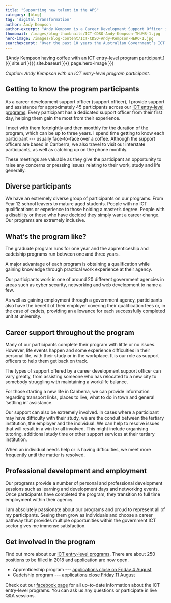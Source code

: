 ```yaml
---
title: "Supporting new talent in the APS"
category: [blog]
tag: 'digital transformation'
author: Andy Kempson
author-excerpt: "Andy Kempson is a Career Development Support Officer in the APS Capability team."
thumbnail: /images/blog-thumbnails/ICT-CDSO-Andy-Kempson-THUMB-1.jpg
hero-image: /images/blog-content/ICT-CDSO-Andy-Kempson-HERO-1.jpg
searchexcerpt: "Over the past 10 years the Australian Government’s ICT entry-level program has kicked off the ICT careers of over 1000 people --- helping to build the digital capability of the APS. And the best news? More than 80% of those people have successfully completed their program with the support of career development support officers like Andy Kempson. Here Andy talks about his role."
---
```


![Andy Kempson having coffee with an ICT entry-level program participant.]({{ site.url }}{{ site.baseurl }}{{ page.hero-image }})

*Caption: Andy Kempson with an ICT entry-level program participant.*

## Getting to know the program participants

As a career development support officer (support officer), I provide support and assistance for approximately 45 participants across our [ICT entry-level programs](https://www.dta.gov.au/what-we-do/policies-and-programs/ict-entry/). Every participant has a dedicated support officer from their first day, helping them gain the most from their experience.

I meet with them fortnightly and then monthly for the duration of the program, which can be up to three years. I spend time getting to know each participant --- usually face-to-face over a coffee. Although the support officers are based in Canberra, we also travel to visit our interstate participants, as well as catching up on the phone monthly.

These meetings are valuable as they give the participant an opportunity to raise any concerns or pressing issues relating to their work, study and life generally.

## Diverse participants

We have an extremely diverse group of participants on our programs. From Year 12 school leavers to mature aged students. People with no ICT qualifications or experience to those holding a master’s degree. People with a disability or those who have decided they simply want a career change. Our programs are extremely inclusive.

## What’s the program like?

The graduate program runs for one year and the apprenticeship and cadetship programs run between one and three years.

A major advantage of each program is obtaining a qualification while gaining knowledge through practical work experience at their agency.

Our participants work in one of around 20 different government agencies in areas such as cyber security, networking and web development to name a few.

As well as gaining employment through a government agency, participants also have the benefit of their employer covering their qualification fees or, in the case of cadets, providing an allowance for each successfully completed unit at university.

## Career support throughout the program

Many of our participants complete their program with little or no issues. However, life events happen and some experience difficulties in their personal life, with their study or in the workplace. It is our role as support officers to help them get back on track.

The types of support offered by a career development support officer can vary greatly, from assisting someone who has relocated to a new city to somebody struggling with maintaining a work/life balance.

For those starting a new life in Canberra, we can provide information regarding transport links, places to live, what to do in town and general ‘settling in’ assistance.

Our support can also be extremely involved. In cases where a participant may have difficulty with their study, we are the conduit between the tertiary institution, the employer and the individual. We can help to resolve issues that will result in a win for all involved. This might include organising tutoring, additional study time or other support services at their tertiary institution.

When an individual needs help or is having difficulties, we meet more frequently until the matter is resolved.

## Professional development and employment

Our programs provide a number of personal and professional development sessions such as learning and development days and networking events. Once participants have completed the program, they transition to full time employment within their agency.

I am absolutely passionate about our programs and proud to represent all of my participants. Seeing them grow as individuals and choose a career pathway that provides multiple opportunities within the government ICT sector gives me immense satisfaction.

## Get involved in the program

Find out more about our [ICT entry-level programs](https://www.dta.gov.au/what-we-do/policies-and-programs/ict-entry/). There are about 250 positions to be filled in 2018 and application are now open.

- Apprenticeship program --- [applications close on Friday 4 August](https://www.dta.gov.au/who-we-are/corporate/jobs/#op-193387-2018-australian-government-ict-apprenticeship-program)
- Cadetship program --- [applications close Friday 11 August](https://www.dta.gov.au/who-we-are/corporate/jobs/#op-192930-2018-australian-government-ict-cadetship-program)

Check out our [facebook page](https://www.facebook.com/ictentrylevel/) for all up-to-date information about the ICT entry-level programs. You can ask us any questions or participate in live Q&A sessions.
